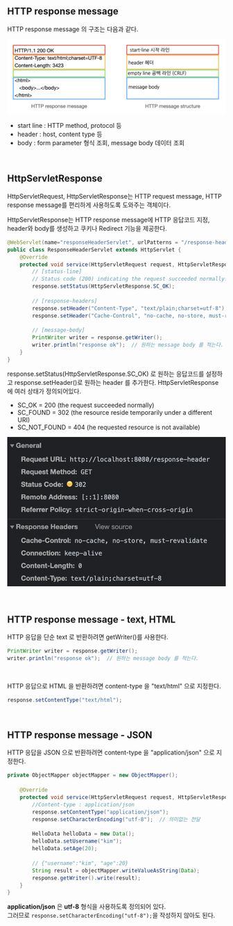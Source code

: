 ## HTTP response message

HTTP response message 의 구조는 다음과 같다.

![png](/Server/_img/http_response_message.png)

- start line : HTTP method, protocol 등
- header : host, content type 등
- body : form parameter 형식 조회, message body 데이터 조회

<br>

## HttpServletResponse

HttpServletRequest, HttpServletResponse는 HTTP request message, HTTP response message를 편리하게 사용하도록 도와주는 객체이다.

HttpServletResponse는 HTTP response message에 HTTP 응답코드 지정, header와 body를 생성하고 쿠키나 Redirect 기능을 제공한다.

```java
@WebServlet(name="responseHeaderServlet", urlPatterns = "/response-header")
public class ResponseHeaderServlet extends HttpServlet {
    @Override
    protected void service(HttpServletRequest request, HttpServletResponse response) throws ServletException, IOException {
        // [status-line]
        // Status code (200) indicating the request succeeded normally.
        response.setStatus(HttpServletResponse.SC_OK);  

        // [response-headers]
        response.setHeader("Content-Type", "text/plain;charset=utf-8");
        response.setHeader("Cache-Control", "no-cache, no-store, must-revalidate");

        // [message-body]
        PrintWriter writer = response.getWriter();
        writer.println("response ok");  // 원하는 message body 를 적는다.
    }
}
```
response.setStatus(HttpServletResponse.SC_OK) 로 원하는 응답코드를 설정하고 response.setHeader()로 원하는 header 를 추가한다. 
HttpServletResponse 에 여러 상태가 정의되어있다.

- SC_OK = 200 (the request succeeded normally)
- SC_FOUND = 302 (the resource reside temporarily under a different URI)
- SC_NOT_FOUND = 404 (he requested resource is not available)

![png](/Server/_img/http_servlet_response_result.png)

<br>

## HTTP response message - text, HTML

HTTP 응답을 단순 text 로 반환하려면 getWriter()를 사용한다.

```java
PrintWriter writer = response.getWriter();
writer.println("response ok");  // 원하는 message body 를 적는다.
```

<br>

HTTP 응답으로 HTML 을 반환하려면 content-type 을 "text/html" 으로 지정한다.

```java
response.setContentType("text/html");
```
<br>

## HTTP response message - JSON

HTTP 응답을 JSON 으로 반환하려면 content-type 을 "application/json" 으로 지정한다.

```java
private ObjectMapper objectMapper = new ObjectMapper();

    @Override
    protected void service(HttpServletRequest request, HttpServletResponse response) throws ServletException, IOException {
        //Content-type : application/json
        response.setContentType("application/json");
        response.setCharacterEncoding("utf-8");  // 의미없는 전달

        HelloData helloData = new Data();
        helloData.setUsername("kim");
        helloData.setAge(20);

        // {"username":"kim", "age":20}
        String result = objectMapper.writeValueAsString(Data);
        response.getWriter().write(result);
    }
}
```
**application/json** 은 **utf-8** 형식을 사용하도록 정의되어 있다.<br>
그러므로 ```response.setCharacterEncoding("utf-8");```을 작성하지 않아도 된다.
